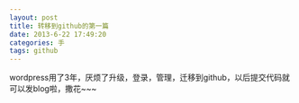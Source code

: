 ```yaml
---
layout: post
title: 转移到github的第一篇
date: 2013-6-22 17:49:20
categories: 手
tags: github
---
```

wordpress用了3年，厌烦了升级，登录，管理，迁移到github，以后提交代码就可以发blog啦，撒花~~~